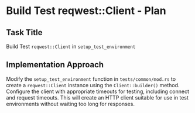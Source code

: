 # Build Test reqwest::Client - Plan

## Task Title
Build Test `reqwest::Client` in `setup_test_environment`

## Implementation Approach
Modify the `setup_test_environment` function in `tests/common/mod.rs` to create a `reqwest::Client` instance using the `Client::builder()` method. Configure the client with appropriate timeouts for testing, including connect and request timeouts. This will create an HTTP client suitable for use in test environments without waiting too long for responses.